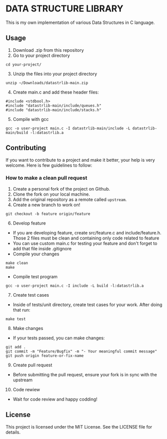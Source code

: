# DATA STRUCTURE LIBRARY

This is my own implementation of various Data Structures in C language.

## Usage

1. Download .zip from this repository
2. Go to your project directory
```
cd your-project/
```
3. Unzip the files into your project directory
```
unzip ~/Downloads/datastrlib-main.zip
```
4. Create main.c and add these header files:
```
#include <stdbool.h>
#include "datastrlib-main/include/queues.h"
#include "datastrlib-main/include/stacks.h"
```
5. Compile with gcc
```
gcc -o user-project main.c -I datastrlib-main/include -L datastrlib-main/build -l:datastrlib.a
```
## Contributing
If you want to contribute to a project and make it better, your help is very welcome. Here is few guidelines to follow:

### How to make a clean pull request

1. Create a personal fork of the project on Github.
2. Clone the fork on your local machine.
3. Add the original repository as a remote called `upstream`.
4. Create a new branch to work on!
```
git checkout -b feature origin/feature
```
6. Develop feature
- If you are developing feature, create src/feature.c and include/feature.h. Those 2 files must be clean and containing only code related to feature
- You can use custom main.c for testing your feature and don't forget to add that file inside .gitignore
- Compile your changes
```
make clean
make
```
- Compile test program
```
gcc -o user-project main.c -I include -L build -l:datastrlib.a
```
7. Create test cases
- Inside of tests/unit directory, create test cases for your work. After doing that run:
```
make test
```
8. Make changes
- If your tests passed, you can make changes:
```
git add .
git commit -m "Feature/Bugfix" -m "- Your meaningful commit message"
git push origin feature-or-fix-name
```
9. Create pull request
- Before submitting the pull request, ensure your fork is in sync with the upstream
10. Code rewiew
  - Wait for code review and happy codding!
  
## License
This project is licensed under the MIT License. See the LICENSE file for details.
